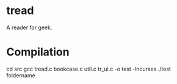 # tread
A reader for geek.

# Compilation
cd src
gcc tread.c bookcase.c util.c tr_ui.c -o test -lncurses
./test foldername

